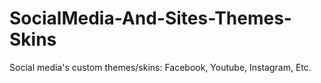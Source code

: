 # SocialMedia-And-Sites-Themes-Skins
Social media's custom themes/skins: Facebook, Youtube, Instagram, Etc.
